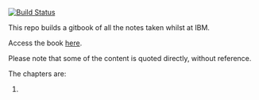 [![Build Status](https://travis-ci.org/Stevinson/tech-notes.svg?branch=master)](https://travis-ci.org/Stevinson/tech-notes)

This repo builds a gitbook of all the notes taken whilst at IBM.

Access the book [here](https://stevinson.github.io/tech-book/).

Please note that some of the content is quoted directly, without reference.

The chapters are:

1.
